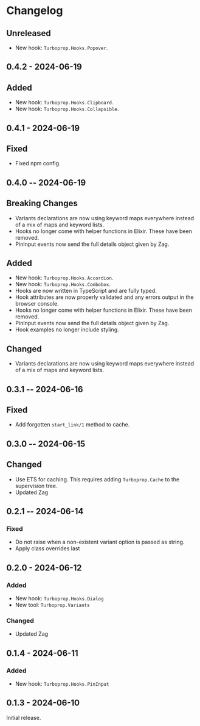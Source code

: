 # Changelog

## Unreleased

- New hook: `Turboprop.Hooks.Popover`.

## 0.4.2 - 2024-06-19

## Added

- New hook: `Turboprop.Hooks.Clipboard`.
- New hook: `Turboprop.Hooks.Collapsible`.

## 0.4.1 - 2024-06-19

## Fixed

- Fixed npm config.

## 0.4.0 -- 2024-06-19

## Breaking Changes

- Variants declarations are now using keyword maps everywhere instead of a mix of maps and keyword lists.
- Hooks no longer come with helper functions in Elixir. These have been removed.
- PinInput events now send the full details object given by Zag.

## Added

- New hook: `Turboprop.Hooks.Accordion`.
- New hook: `Turboprop.Hooks.Combobox`.
- Hooks are now written in TypeScript and are fully typed.
- Hook attributes are now properly validated and any errors output in the browser console.
- Hooks no longer come with helper functions in Elixir. These have been removed.
- PinInput events now send the full details object given by Zag.
- Hook examples no longer include styling.

## Changed

- Variants declarations are now using keyword maps everywhere instead of a mix of maps and keyword lists.

## 0.3.1 -- 2024-06-16

## Fixed

- Add forgotten `start_link/1` method to cache.

## 0.3.0 -- 2024-06-15

## Changed

- Use ETS for caching. This requires adding `Turboprop.Cache` to the supervision tree.
- Updated Zag

## 0.2.1 -- 2024-06-14

### Fixed

- Do not raise when a non-existent variant option is passed as string.
- Apply class overrides last

## 0.2.0 - 2024-06-12

### Added

- New hook: `Turboprop.Hooks.Dialog`
- New tool: `Turboprop.Variants`

### Changed

- Updated Zag

## 0.1.4 - 2024-06-11

### Added

- New hook: `Turboprop.Hooks.PinInput`

## 0.1.3 - 2024-06-10

Initial release.
